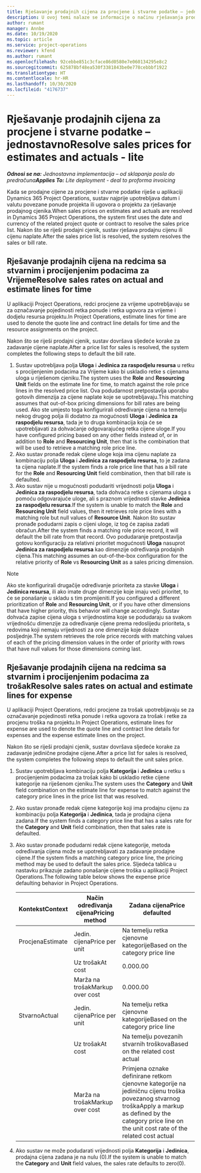 ```yaml
---
title: Rješavanje prodajnih cijena za procjene i stvarne podatke – jednostavno
description: U ovoj temi nalaze se informacije o načinu rješavanja prodajnih cijena za procjene i stvarne podatke.
author: rumant
manager: Annbe
ms.date: 10/19/2020
ms.topic: article
ms.service: project-operations
ms.reviewer: kfend
ms.author: rumant
ms.openlocfilehash: 92cebbe851c3cface86d0580e7e060134295e8c2
ms.sourcegitcommit: 625878bf48ea530f3381843be0e778cebbbf1922
ms.translationtype: HT
ms.contentlocale: hr-HR
ms.lasthandoff: 10/30/2020
ms.locfileid: "4176737"
---
```

# <a name="resolve-sales-prices-for-estimates-and-actuals---lite"></a><span data-ttu-id="754ee-103">Rješavanje prodajnih cijena za procjene i stvarne podatke – jednostavno</span><span class="sxs-lookup"><span data-stu-id="754ee-103">Resolve sales prices for estimates and actuals - lite</span></span>

<span data-ttu-id="754ee-104">_**Odnosi se na:** Jednostavna implementacija – od sklapanja posla do predračuna_</span><span class="sxs-lookup"><span data-stu-id="754ee-104">_**Applies To:** Lite deployment - deal to proforma invoicing_</span></span>

<span data-ttu-id="754ee-105">Kada se prodajne cijene za procjene i stvarne podatke riješe u aplikaciji Dynamics 365 Project Operations, sustav najprije upotrebljava datum i valutu povezane ponude projekta ili ugovora o projektu za rješavanje prodajnog cjenika.</span><span class="sxs-lookup"><span data-stu-id="754ee-105">When sales prices on estimates and actuals are resolved in Dynamics 365 Project Operations, the system first uses the date and currency of the related project quote or contract to resolve the sales price list.</span></span> <span data-ttu-id="754ee-106">Nakon što se riješi prodajni cjenik, sustav rješava prodajnu cijenu ili cijenu naplate.</span><span class="sxs-lookup"><span data-stu-id="754ee-106">After the sales price list is resolved, the system resolves the sales or bill rate.</span></span>

## <a name="resolve-sales-rates-on-actual-and-estimate-lines-for-time"></a><span data-ttu-id="754ee-107">Rješavanje prodajnih cijena na redcima sa stvarnim i procijenjenim podacima za Vrijeme</span><span class="sxs-lookup"><span data-stu-id="754ee-107">Resolve sales rates on actual and estimate lines for time</span></span>

<span data-ttu-id="754ee-108">U aplikaciji Project Operations, redci procjene za vrijeme upotrebljavaju se za označavanje pojedinosti retka ponude i retka ugovora za vrijeme i dodjelu resursa projektu.</span><span class="sxs-lookup"><span data-stu-id="754ee-108">In Project Operations, estimate lines for time are used to denote the quote line and contract line details for time and the resource assignments on the project.</span></span>

<span data-ttu-id="754ee-109">Nakon što se riješi prodajni cjenik, sustav dovršava sljedeće korake za zadavanje cijene naplate.</span><span class="sxs-lookup"><span data-stu-id="754ee-109">After a price list for sales is resolved, the system completes the following steps to default the bill rate.</span></span>

1. <span data-ttu-id="754ee-110">Sustav upotrebljava polja **Uloga** i **Jedinica za raspodjelu resursa** u retku s procijenjenim podacima za Vrijeme kako bi uskladio retke s cijenama uloga u riješenom cjeniku.</span><span class="sxs-lookup"><span data-stu-id="754ee-110">The system uses the **Role** and **Resourcing Unit** fields on the estimate line for time, to match against the role price lines in the resolved price list.</span></span> <span data-ttu-id="754ee-111">Ova podudarnost pretpostavlja uporabu gotovih dimenzija za cijene naplate koje se upotrebljavaju.</span><span class="sxs-lookup"><span data-stu-id="754ee-111">This matching assumes that out-of-box pricing dimensions for bill rates are being used.</span></span> <span data-ttu-id="754ee-112">Ako ste umjesto toga konfigurirali određivanje cijena na temelju nekog drugog polja ili dodatno za mogućnosti **Uloga** i **Jedinica za raspodjelu resursa**, tada je to druga kombinacija koja će se upotrebljavati za dohvaćanje odgovarajućeg retka cijene uloge.</span><span class="sxs-lookup"><span data-stu-id="754ee-112">If you have configured pricing based on any other fields instead of, or in addition to **Role** and **Resourcing Unit**, then that is the combination that will be used to retrieve a matching role price line.</span></span>
2. <span data-ttu-id="754ee-113">Ako sustav pronađe redak cijene uloge koja ima cijenu naplate za kombinaciju polja **Uloga** i **Jedinica za raspodjelu resursa**, to je zadana ta cijena naplate.</span><span class="sxs-lookup"><span data-stu-id="754ee-113">If the system finds a role price line that has a bill rate for the **Role** and **Resourcing Unit** field combination, then that bill rate is defaulted.</span></span>
3. <span data-ttu-id="754ee-114">Ako sustav nije u mogućnosti podudariti vrijednosti polja **Uloga** i **Jedinica za raspodjelu resursa**, tada dohvaća retke s cijenama uloga s pomoću odgovarajuće uloge, ali s praznom vrijednosti stavke **Jedinica za raspodjelu resursa**.</span><span class="sxs-lookup"><span data-stu-id="754ee-114">If the system is unable to match the **Role** and **Resourcing Unit** field values, then it retrieves role price lines with a matching role but null values of **Resource Unit**.</span></span> <span data-ttu-id="754ee-115">Nakon što sustav pronađe podudarni zapis o cijeni uloge, iz tog će zapisa zadati obračun.</span><span class="sxs-lookup"><span data-stu-id="754ee-115">After the system finds a matching role price record, it will default the bill rate from that record.</span></span> <span data-ttu-id="754ee-116">Ovo podudaranje pretpostavlja gotovu konfiguraciju za relativni prioritet mogućnosti **Uloga** nasuprot **Jedinica za raspodjelu resursa** kao dimenzije određivanja prodajnih cijena.</span><span class="sxs-lookup"><span data-stu-id="754ee-116">This matching assumes an out-of-the-box configuration for the relative priority of **Role** vs **Resourcing Unit** as a sales pricing dimension.</span></span>

> [!NOTE]
> <span data-ttu-id="754ee-117">Ako ste konfigurirali drugačije određivanje prioriteta za stavke **Uloga** i **Jedinica resursa**, ili ako imate druge dimenzije koje imaju veći prioritet, to će se ponašanje u skladu s tim promijeniti.</span><span class="sxs-lookup"><span data-stu-id="754ee-117">If you configured a different prioritization of **Role** and **Resourcing Unit**, or if you have other dimensions that have higher priority, this behavior will change accordingly.</span></span> <span data-ttu-id="754ee-118">Sustav dohvaća zapise cijena uloga s vrijednostima koje se podudaraju sa svakom vrijednošću dimenzije za određivanje cijene prema redoslijedu prioriteta, s redovima koji nemaju vrijednosti za one dimenzije koje dolaze posljednje.</span><span class="sxs-lookup"><span data-stu-id="754ee-118">The system retrieves the role price records with matching values of each of the pricing dimension values in the order of priority with rows that have null values for those dimensions coming last.</span></span>

## <a name="resolve-sales-rates-on-actual-and-estimate-lines-for-expense"></a><span data-ttu-id="754ee-119">Rješavanje prodajnih cijena na redcima sa stvarnim i procijenjenim podacima za trošak</span><span class="sxs-lookup"><span data-stu-id="754ee-119">Resolve sales rates on actual and estimate lines for expense</span></span>

<span data-ttu-id="754ee-120">U aplikaciji Project Operations, redci procjene za trošak upotrebljavaju se za označavanje pojedinosti retka ponude i retka ugovora za trošak i retke za procjenu troška na projektu.</span><span class="sxs-lookup"><span data-stu-id="754ee-120">In Project Operations, estimate lines for expense are used to denote the quote line and contract line details for expenses and the expense estimate lines on the project.</span></span>

<span data-ttu-id="754ee-121">Nakon što se riješi prodajni cjenik, sustav dovršava sljedeće korake za zadavanje jedinične prodajne cijene.</span><span class="sxs-lookup"><span data-stu-id="754ee-121">After a price list for sales is resolved, the system completes the following steps to default the unit sales price.</span></span>

1. <span data-ttu-id="754ee-122">Sustav upotrebljava kombinaciju polja **Kategorija** i **Jedinica** u retku s procijenjenim podacima za trošak kako bi uskladio retke cijene kategorije na riješenom cjeniku.</span><span class="sxs-lookup"><span data-stu-id="754ee-122">The system uses the **Category** and **Unit** field combination on the estimate line for expense to match against the category price lines in the price list that was resolved.</span></span>
2. <span data-ttu-id="754ee-123">Ako sustav pronađe redak cijene kategorije koji ima prodajnu cijenu za kombinaciju polja **Kategorija** i **Jedinica**, tada je prodajna cijena zadana.</span><span class="sxs-lookup"><span data-stu-id="754ee-123">If the system finds a category price line that has a sales rate for the **Category** and **Unit** field combination, then that sales rate is defaulted.</span></span>
3. <span data-ttu-id="754ee-124">Ako sustav pronađe podudarni redak cijene kategorije, metoda određivanja cijena može se upotrebljavati za zadavanje prodajne cijene.</span><span class="sxs-lookup"><span data-stu-id="754ee-124">If the system finds a matching category price line, the pricing method may be used to default the sales price.</span></span> <span data-ttu-id="754ee-125">Sljedeća tablica u nastavku prikazuje zadano ponašanje cijene troška u aplikaciji Project Operations.</span><span class="sxs-lookup"><span data-stu-id="754ee-125">The following table below shows the expense price defaulting behavior in Project Operations.</span></span>

    | <span data-ttu-id="754ee-126">Kontekst</span><span class="sxs-lookup"><span data-stu-id="754ee-126">Context</span></span> | <span data-ttu-id="754ee-127">Način određivanja cijena</span><span class="sxs-lookup"><span data-stu-id="754ee-127">Pricing method</span></span> | <span data-ttu-id="754ee-128">Zadana cijena</span><span class="sxs-lookup"><span data-stu-id="754ee-128">Price defaulted</span></span> |
    | --- | --- | --- |
    | <span data-ttu-id="754ee-129">Procjena</span><span class="sxs-lookup"><span data-stu-id="754ee-129">Estimate</span></span> | <span data-ttu-id="754ee-130">Jedin. cijena</span><span class="sxs-lookup"><span data-stu-id="754ee-130">Price per unit</span></span> | <span data-ttu-id="754ee-131">Na temelju retka cjenovne kategorije</span><span class="sxs-lookup"><span data-stu-id="754ee-131">Based on the category price line</span></span> |
    | &nbsp; | <span data-ttu-id="754ee-132">Uz trošak</span><span class="sxs-lookup"><span data-stu-id="754ee-132">At cost</span></span> | <span data-ttu-id="754ee-133">0.00</span><span class="sxs-lookup"><span data-stu-id="754ee-133">0.00</span></span> |
    | &nbsp; | <span data-ttu-id="754ee-134">Marža na trošak</span><span class="sxs-lookup"><span data-stu-id="754ee-134">Markup over cost</span></span> | <span data-ttu-id="754ee-135">0.00</span><span class="sxs-lookup"><span data-stu-id="754ee-135">0.00</span></span> |
    | <span data-ttu-id="754ee-136">Stvarno</span><span class="sxs-lookup"><span data-stu-id="754ee-136">Actual</span></span> | <span data-ttu-id="754ee-137">Jedin. cijena</span><span class="sxs-lookup"><span data-stu-id="754ee-137">Price per unit</span></span> | <span data-ttu-id="754ee-138">Na temelju retka cjenovne kategorije</span><span class="sxs-lookup"><span data-stu-id="754ee-138">Based on the category price line</span></span> |
    | &nbsp; | <span data-ttu-id="754ee-139">Uz trošak</span><span class="sxs-lookup"><span data-stu-id="754ee-139">At cost</span></span> | <span data-ttu-id="754ee-140">Na temelju povezanih stvarnih troškova</span><span class="sxs-lookup"><span data-stu-id="754ee-140">Based on the related cost actual</span></span> |
    | &nbsp; | <span data-ttu-id="754ee-141">Marža na trošak</span><span class="sxs-lookup"><span data-stu-id="754ee-141">Markup over cost</span></span> | <span data-ttu-id="754ee-142">Primjena oznake definirane retkom cjenovne kategorije na jediničnu cijenu troška povezanog stvarnog troška</span><span class="sxs-lookup"><span data-stu-id="754ee-142">Apply a markup as defined by the category price line on the unit cost rate of the related cost actual</span></span> |

4. <span data-ttu-id="754ee-143">Ako sustav ne može podudarati vrijednosti polja **Kategorija** i **Jedinica**, prodajna cijena zadana je na nulu (0).</span><span class="sxs-lookup"><span data-stu-id="754ee-143">If the system is unable to match the **Category** and **Unit** field values, the sales rate defaults to zero(0).</span></span>
